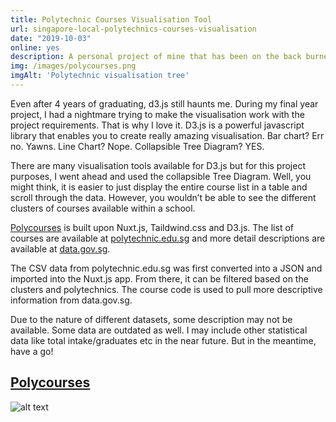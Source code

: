 ```yaml
---
title: Polytechnic Courses Visualisation Tool
url: singapore-local-polytechnics-courses-visualisation
date: "2019-10-03"
online: yes
description: A personal project of mine that has been on the back burner for a while. Finally I got it completed (Sort of). This is a cool visualisation tool that consolidates all diploma courses available at our 5 local Singapore polytechnics. Data sources from data.gov.sg and polytechnic.edu.sg.
img: /images/polycourses.png
imgAlt: 'Polytechnic visualisation tree'
---
```



Even after 4 years of graduating, d3.js still haunts me. During my final year project, I had a nightmare trying to make the visualisation work with the project requirements. That is why I love it. D3.js is a powerful javascript library that enables you to create really amazing visualisation. Bar chart? Err no. Yawns. Line Chart? Nope. Collapsible Tree Diagram? YES.

There are many visualisation tools available for D3.js but for this project purposes, I went ahead and used the collapsible Tree Diagram. Well, you might think, it is easier to just display the entire course list in a table and scroll through the data. However, you wouldn’t be able to see the different clusters of courses available within a school.

[Polycourses](https://polycourses.issyah.com) is built upon Nuxt.js, Taildwind.css and D3.js. The list of courses are available at [polytechnic.edu.sg](https://polytechnic.edu.sg) and more detail descriptions are available at [data.gov.sg](https://data.gov.sg).

The CSV data from polytechnic.edu.sg was first converted into a JSON and imported into the Nuxt.js app. From there, it can be filtered based on the clusters and polytechnics. The course code is used to pull more descriptive information from data.gov.sg.

Due to the nature of different datasets, some description may not be available. Some data are outdated as well. I may include other statistical data like total intake/graduates etc in the near future. But in the meantime, have a go!

## [Polycourses](https://polycourses.issyah.com)

![alt text](/images/polycourses-app.jpg "Polycourses Polycourses App")
